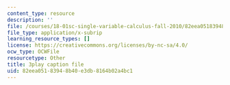 ```yaml
---
content_type: resource
description: ''
file: /courses/18-01sc-single-variable-calculus-fall-2010/82eea05183948b40e3db8164b02a4bc1_eRCN3daFCmU.srt
file_type: application/x-subrip
learning_resource_types: []
license: https://creativecommons.org/licenses/by-nc-sa/4.0/
ocw_type: OCWFile
resourcetype: Other
title: 3play caption file
uid: 82eea051-8394-8b40-e3db-8164b02a4bc1
---
```

